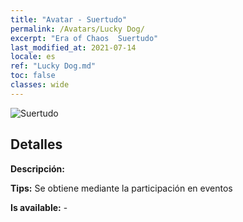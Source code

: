 ```yaml
---
title: "Avatar - Suertudo"
permalink: /Avatars/Lucky Dog/
excerpt: "Era of Chaos  Suertudo"
last_modified_at: 2021-07-14
locale: es
ref: "Lucky Dog.md"
toc: false
classes: wide
---
```

 ![Suertudo](/images/a/avatarFrame_55.png)

## Detalles

 **Descripción:**  

 **Tips:** Se obtiene mediante la participación en eventos 

 **Is available:**  - 

